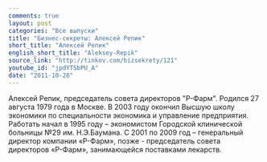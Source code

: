 ```yaml
---
comments: true
layout: post
categories: "Все выпуски"
title: "Бизнес-секреты: Алексей Репик"
short_title: "Алексей Репик"
english_short_title: "Aleksey-Repik"
source_link: "http://tinkov.com/bizsekrety/121"
youtube_id: "jpdYTSbPU_A"
date: "2011-10-28"
---
```

Алексей Репик, председатель совета директоров "Р-Фарм". Родился 27 августа 1979 года в Москве. В 2003 году окончил Высшую школу экономики по специальности экономика и управление предприятия. Работать начал в 1995 году – экономистом Городской клинической больницы №29 им. Н.Э.Баумана. С 2001 по 2009 год – генеральный директор компании «Р-Фарм», позже - председатель совета директоров «Р-Фарм», занимающейся поставками лекарств.
